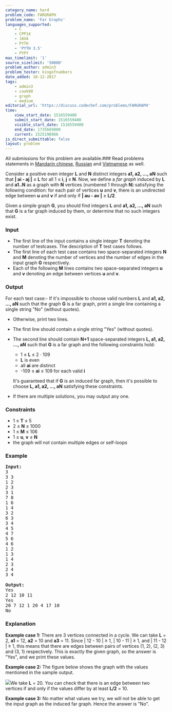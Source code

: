 ```yaml
---
category_name: hard
problem_code: FARGRAPH
problem_name: 'Far Graphs'
languages_supported:
    - C
    - CPP14
    - JAVA
    - PYTH
    - 'PYTH 3.5'
    - PYPY
max_timelimit: '1'
source_sizelimit: '50000'
problem_author: admin3
problem_tester: kingofnumbers
date_added: 18-12-2017
tags:
    - admin3
    - cook90
    - graph
    - medium
editorial_url: 'https://discuss.codechef.com/problems/FARGRAPH'
time:
    view_start_date: 1516559400
    submit_start_date: 1516559400
    visible_start_date: 1516559400
    end_date: 1735669800
    current: 1525198966
is_direct_submittable: false
layout: problem
---
```

All submissions for this problem are available.### Read problems statements in [Mandarin chinese](http://www.codechef.com/download/translated/COOK90/mandarin/FARGRAPH.pdf), [Russian](http://www.codechef.com/download/translated/COOK90/russian/FARGRAPH.pdf) and [Vietnamese](http://www.codechef.com/download/translated/COOK90/vietnamese/FARGRAPH.pdf) as well.

Consider a positive even integer **L** and **N** distinct integers **a1, a2, ..., aN** such that **| ai - aj |** ≤ **L** for all 1 ≤ **i**, **j** ≤ **N**. Now, we define a *far graph* induced by **L** and **a1..N** as a graph with **N** vertices (numbered 1 through **N**) satisfying the following condition: for each pair of vertices **u** and **v**, there is an undirected edge between **u** and **v** if and only if **| au - av |** ≥ **L/2**.

Given a simple graph **G**, you should find integers **L** and **a1, a2, ..., aN** such that **G** is a far graph induced by them, or determine that no such integers exist.

### Input

- The first line of the input contains a single integer **T** denoting the number of testcases. The description of **T** test cases follows.
- The first line of each test case contains two space-separated integers **N** and **M** denoting the number of vertices and the number of edges in the input graph **G** respectively.
- Each of the following **M** lines contains two space-separated integers **u** and **v** denoting an edge between vertices **u** and **v**.

### Output

For each test case:- If it's impossible to choose valid numbers **L** and **a1, a2, ..., aN** such that the graph **G** is a far graph, print a single line containing a single string "No" (without quotes).
- Otherwise, print two lines.
- The first line should contain a single string "Yes" (without quotes).
- The second line should contain **N+1** space-separated integers **L, a1, a2, ..., aN** such that **G** is a far graph and the following constraints hold: 
    - 1 ≤ **L** ≤ 2 · 109
    - **L** is even
    - all **ai** are distinct
    - -109 ≤ **ai** ≤ 109 for each valid **i**
    
    It's guaranteed that if **G** is an induced far graph, then it's possible to choose **L, a1, a2, ..., aN** satisfying these constraints.
- If there are multiple solutions, you may output any one.

### Constraints

- 1 ≤ **T** ≤ 5
- 2 ≤ **N** ≤ 1000
- 1 ≤ **M** ≤ 106
- 1 ≤ **u**, **v** ≤ **N**
- the graph will not contain multiple edges or self-loops

### Example

<pre><b>Input:</b>
3
3 3
1 2
2 3
3 1
7 8
1 6
1 4
3 2
6 3
3 4
4 5
4 7
5 6
4 6
1 2
1 3
1 4
2 3
2 4
3 4

<b>Output:</b>
Yes
2 12 10 11
Yes
20 7 12 1 20 4 17 10
No
</pre>
### Explanation

**Example case 1:** There are 3 vertices connected in a cycle. We can take **L** = 2, **a1** = 12, **a2** = 10 and **a3** = 11. Since | 12 - 10 | ≥ 1, | 10 - 11 | ≥ 1, and | 11 - 12 | ≥ 1, this means that there are edges between pairs of vertices (1, 2), (2, 3) and (3, 1) respectively. This is exactly the given graph, so the answer is "Yes", and we print these values.

**Example case 2:** The figure below shows the graph with the values mentioned in the sample output.

![](https://codechef_shared.s3.amazonaws.com/download/upload/ACM17GWR/FARGRAPH.png)We take **L** = 20. You can check that there is an edge between two vertices if and only if the values differ by at least **L/2** = 10.

**Example case 3:** No matter what values we try, we will not be able to get the input graph as the induced far graph. Hence the answer is "No".
